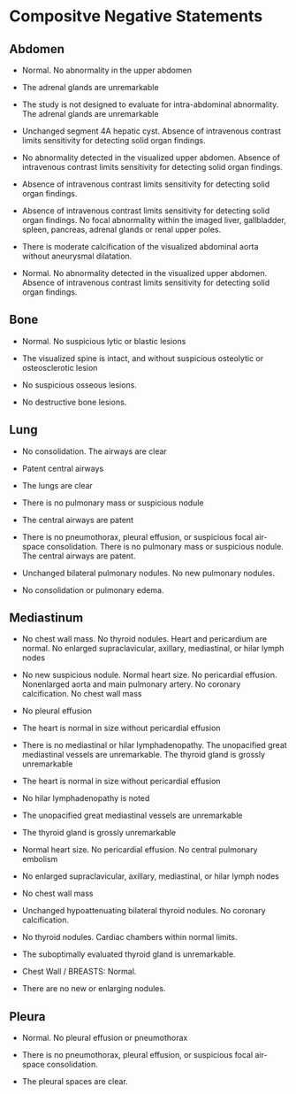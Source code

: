 # Compositve Negative Statements

## Abdomen

- Normal. No abnormality in the upper abdomen

- The adrenal glands are unremarkable

- The study is not designed to evaluate for intra-abdominal abnormality. The adrenal glands
are unremarkable

- Unchanged segment 4A hepatic cyst. Absence of intravenous contrast limits sensitivity for detecting solid organ findings.

- No abnormality detected in the visualized upper abdomen. Absence of intravenous contrast limits sensitivity for detecting solid organ findings.

- Absence of intravenous contrast limits sensitivity for detecting solid organ findings.

- Absence of intravenous contrast limits sensitivity for detecting solid organ findings. No focal abnormality within the imaged liver, gallbladder, spleen, pancreas, adrenal glands or renal upper poles.

- There is moderate calcification of the visualized abdominal aorta without aneurysmal dilatation.

- Normal. No abnormality detected in the visualized upper abdomen. Absence of intravenous contrast limits sensitivity for detecting solid organ findings.

## Bone

- Normal. No suspicious lytic or blastic lesions

- The visualized spine is intact, and without suspicious osteolytic or osteosclerotic
lesion

- No suspicious osseous lesions.

- No destructive bone lesions.

## Lung

- No consolidation. The airways are clear

- Patent central airways

- The lungs are clear

- There is no pulmonary mass or suspicious nodule

- The central airways are patent

- There is no pneumothorax, pleural effusion, or suspicious focal air-space consolidation. There is no pulmonary mass or suspicious nodule.  The central airways are patent.

- Unchanged bilateral pulmonary nodules. No new pulmonary nodules.

- No consolidation or pulmonary edema.

## Mediastinum

- No chest wall mass. No thyroid nodules. Heart and pericardium are normal. No enlarged supraclavicular, axillary, mediastinal, or hilar lymph nodes

- No new suspicious nodule. Normal heart size. No pericardial effusion. Nonenlarged aorta and main pulmonary artery. No coronary calcification. No chest wall mass

- No pleural effusion

- The heart is normal in size without pericardial effusion

- There is no mediastinal or hilar lymphadenopathy.  The unopacified great mediastinal vessels are unremarkable.  The thyroid gland is grossly unremarkable

- The heart is normal in size without pericardial effusion

- No hilar lymphadenopathy is noted

- The unopacified great mediastinal vessels are unremarkable

- The thyroid gland is grossly unremarkable

- Normal heart size. No pericardial effusion. No central pulmonary embolism

- No enlarged supraclavicular, axillary, mediastinal, or hilar lymph nodes

- No chest wall mass

- Unchanged hypoattenuating bilateral thyroid nodules. No coronary calcification.

- No thyroid nodules. Cardiac chambers within normal limits.

- The suboptimally evaluated thyroid gland is unremarkable.

- Chest Wall / BREASTS: Normal.

- There are no new or enlarging nodules.

## Pleura

- Normal. No pleural effusion or pneumothorax

- There is no pneumothorax, pleural effusion, or suspicious focal air-space consolidation.

- The pleural spaces are clear.
